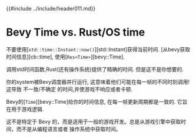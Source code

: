 {{#include ../include/header011.md}}

# Bevy Time vs. Rust/OS time

不要使用[`std::time::Instant::now()`][std::Instant]获得当前时间. 
[从bevy获取时间信息][cb::time], 使用[`Res<Time>`][bevy::Time].

调用std时间函数,Rust(还有操作系统)提供了精确的时间. 但是这不是你想要的.

你的system被Bevy调度器并行运行, 这意味着他们可能在每一帧的不同时刻调用! 这导致 不一致/不确定 的时间,并使游戏不响应或者卡顿.

Bevy的[`Time`][bevy::Time]给你的时间信息, 在每一帧更新周期都是一致的. 它旨在用于游戏逻辑.

这不是特定于 Bevy 的，而是适用于一般的游戏开发。总是从游戏引擎中获取时间，而不是从编程语言或者 操作系统中获取时间。
